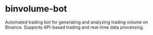 # binvolume-bot
Automated trading bot for generating and analyzing trading volume on Binance. Supports API-based trading and real-time data processing.
